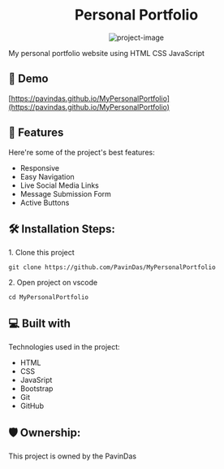 <h1 align="center" id="title">Personal Portfolio</h1>

<p align="center"><img src="https://socialify.git.ci/PavinDas/MyPersonalPortfolio/image?description=1&amp;font=KoHo&amp;language=1&amp;name=1&amp;pattern=Solid&amp;stargazers=1&amp;theme=Dark" alt="project-image"></p>

<p id="description">My personal portfolio website using HTML CSS JavaScript</p>

<h2>🚀 Demo</h2>

[https://pavindas.github.io/MyPersonalPortfolio](https://pavindas.github.io/MyPersonalPortfolio)

  
  
<h2>🧐 Features</h2>

Here're some of the project's best features:

*   Responsive
*   Easy Navigation
*   Live Social Media Links
*   Message Submission Form
*   Active Buttons

<h2>🛠️ Installation Steps:</h2>

<p>1. Clone this project</p>

```
git clone https://github.com/PavinDas/MyPersonalPortfolio
```

<p>2. Open project on vscode</p>

```
cd MyPersonalPortfolio
```

  
  
<h2>💻 Built with</h2>

Technologies used in the project:

*   HTML
*   CSS
*   JavaSript
*   Bootstrap
*   Git
*   GitHub

<h2>🛡️ Ownership:</h2>

This project is owned by the PavinDas
